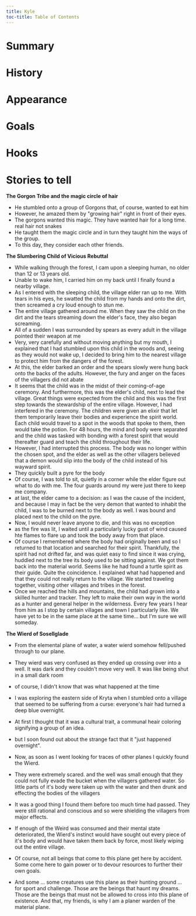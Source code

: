 ```yaml
---
title: Kyle
toc-title: Table of Contents
---
```


# Summary

# History

# Appearance

# Goals

# Hooks

# Stories to tell

**The Gorgon Tribe and the magic circle of hair**
- He stumbled onto a group of Gorgons that, of course, wanted to eat him
- However, he amazed them by "growing hair" right in front of their eyes.
- The gorgons wanted this magic. They have wanted hair for a long time. real hair not snakes
- He taught them the magic circle and in turn they taught him the ways of the group.
- To this day, they consider each other friends.

**The Slumbering Child of Vicious Rebuttal**
- While walking through the forest, I cam upon a sleeping human, no older than 12 or 13 years old. 
- Unable to wake him, I carried him on my back until I finally found a nearby village.
- As I entered with the sleeping child, the village elder ran up to me. With tears in his eyes, he swatted the child from my hands and onto the dirt, then screamed a cry loud enough to stun me.
- The entire village gathered around me. When they saw the child on the dirt and the tears streaming down the elder's face, they also began screaming.
- All of a sudden I was surrounded by spears as every adult in the village pointed their weapon at me
- Very, very carefully and without moving anything but my mouth, I explained that I had stumbled upon this child in the woods and, seeing as they would not wake up, I decided to bring him to the nearest village to protect him from the dangers of the forest.
- At this, the elder barked an order and the spears slowly were hung back onto the backs of the adults. However, the fury and anger on the faces of the villagers did not abate
- It seems that the child was in the midst of their coming-of-age ceremony. And furthermore, this was the elder's child, next to lead the village. Great things were expected from the child and this was the first step towards the stewardship of the entire village. However, I had interfered in the ceremony. The children were given an elixir that let them temporarily leave their bodies and experience the spirit world. Each child would travel to a spot in the woods that spoke to them, then would take the potion. For 48 hours, the mind and body were separated and the child was tasked with bonding with a forest spirit that would thereafter guard and teach the child throughout their life.
- However, I had interrupted this process. The body was no longer within the chosen spot, and the elder as well as the other villagers believed that a demon would slip into the body of the child instead of his wayward spirit.
- They quickly built a pyre for the body
- Of course, I was told to sit, quietly in a corner while the elder figure out what to do with me. The four guards around my were just there to keep me company.
- at last, the elder came to a decision: as I was the cause of the incident, and because I may in fact be the very demon that wanted to inhabit the child, I was to be burned next to the body as well. I was bound and placed next to the child on the pyre.
- Now, I would never leave anyone to die, and this was no exception
- as the fire was lit, I waited until a particularly lucky gust of wind caused hte flames to flare up and took the body away from that place.
- Of course I remembered where the body had originally been and so I returned to that location and searched for their spirit. Thankfully, the spirit had not drifted far, and was quiet easy to find since it was crying, huddled next to the tree its body used to be sitting against. We got them back into the material world. Seems like he had found a turtle spirit as their guide. Quite the coincidence. I explained what had happened and that they could not really return to the village. We started traveling together, visiting other villages and tribes in the forest. 
- Once we reached the hills and mountains, the child had grown into a skilled hunter and tracker. They left to make their own way in the world as a hunter and general helper in the wilderness. Every few years I hear from him as I stop by certain villages and town I particularly like. We have yet to be in the same place at the same time... but I'm sure we will someday.


**The Wierd of Sosellglade**
- From the elemental plane of water, a water wierd somehow fell/pushed through to our plane.
- They wierd was very confused as they ended up crossing over into a well. It was dark and they couldn't move very well. It was like being shut in a small dark room
- of course, I didn't know that was what happened at the time
- I was exploring the eastern side of Kryta when I stumbled onto a village that seemed to be suffering from a curse: everyone's hair had turned a deep blue overnight.
- At first I thought that it was a cultural trait, a communal heair coloring signifying a group of an idea.
- but I soon found out about the strange fact that it "just happened overnight".
- Now, as soon as I went looking for traces of other planes I quickly found the Wierd. 
- They were extremely scared. and the well was small enough that they could not fully evade the bucket when the villagers gathered water. So little parts of it's body were taken up with the water and then drunk and effecting the bodies of the villagers
- It was a good thing I found them before too much time had passed. They were still rational and conscious and so were shielding the villagers from major effects.
- If enough of the Weird was consumed and their mental state deteriorated, the Wierd's instinct would have sought out every piece of it's body and would have taken them back by force, most likely wiping out the entire village.

- Of course, not all beings that come to this plane get here by accident. Some come here to gain power or to devour resources to further their own goals.
- And some ... some creatures use this plane as their hunting ground ... for sport and challenge. Those are the beings that haunt my dreams. Those are the beings that must not be allowed to cross into this plane of existence. And that, my friends, is why I am a planer warden of the material plane.

